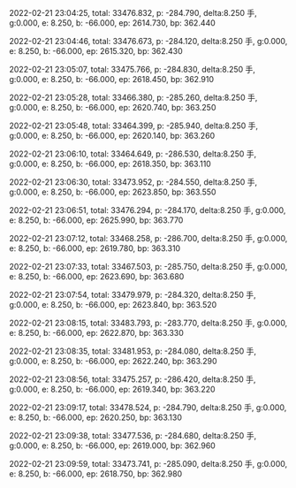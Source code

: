 2022-02-21 23:04:25, total: 33476.832, p: -284.790, delta:8.250 手, g:0.000, e: 8.250, b: -66.000, ep: 2614.730, bp: 362.440

2022-02-21 23:04:46, total: 33476.673, p: -284.120, delta:8.250 手, g:0.000, e: 8.250, b: -66.000, ep: 2615.320, bp: 362.430

2022-02-21 23:05:07, total: 33475.766, p: -284.830, delta:8.250 手, g:0.000, e: 8.250, b: -66.000, ep: 2618.450, bp: 362.910

2022-02-21 23:05:28, total: 33466.380, p: -285.260, delta:8.250 手, g:0.000, e: 8.250, b: -66.000, ep: 2620.740, bp: 363.250

2022-02-21 23:05:48, total: 33464.399, p: -285.940, delta:8.250 手, g:0.000, e: 8.250, b: -66.000, ep: 2620.140, bp: 363.260

2022-02-21 23:06:10, total: 33464.649, p: -286.530, delta:8.250 手, g:0.000, e: 8.250, b: -66.000, ep: 2618.350, bp: 363.110

2022-02-21 23:06:30, total: 33473.952, p: -284.550, delta:8.250 手, g:0.000, e: 8.250, b: -66.000, ep: 2623.850, bp: 363.550

2022-02-21 23:06:51, total: 33476.294, p: -284.170, delta:8.250 手, g:0.000, e: 8.250, b: -66.000, ep: 2625.990, bp: 363.770

2022-02-21 23:07:12, total: 33468.258, p: -286.700, delta:8.250 手, g:0.000, e: 8.250, b: -66.000, ep: 2619.780, bp: 363.310

2022-02-21 23:07:33, total: 33467.503, p: -285.750, delta:8.250 手, g:0.000, e: 8.250, b: -66.000, ep: 2623.690, bp: 363.680

2022-02-21 23:07:54, total: 33479.979, p: -284.320, delta:8.250 手, g:0.000, e: 8.250, b: -66.000, ep: 2623.840, bp: 363.520

2022-02-21 23:08:15, total: 33483.793, p: -283.770, delta:8.250 手, g:0.000, e: 8.250, b: -66.000, ep: 2622.870, bp: 363.330

2022-02-21 23:08:35, total: 33481.953, p: -284.080, delta:8.250 手, g:0.000, e: 8.250, b: -66.000, ep: 2622.240, bp: 363.290

2022-02-21 23:08:56, total: 33475.257, p: -286.420, delta:8.250 手, g:0.000, e: 8.250, b: -66.000, ep: 2619.340, bp: 363.220

2022-02-21 23:09:17, total: 33478.524, p: -284.790, delta:8.250 手, g:0.000, e: 8.250, b: -66.000, ep: 2620.250, bp: 363.130

2022-02-21 23:09:38, total: 33477.536, p: -284.680, delta:8.250 手, g:0.000, e: 8.250, b: -66.000, ep: 2619.000, bp: 362.960

2022-02-21 23:09:59, total: 33473.741, p: -285.090, delta:8.250 手, g:0.000, e: 8.250, b: -66.000, ep: 2618.750, bp: 362.980